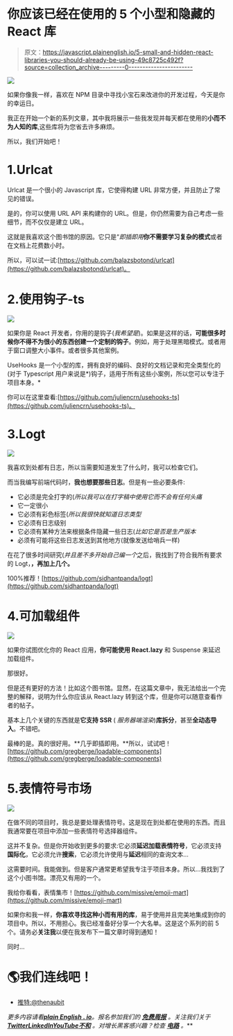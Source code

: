 # 你应该已经在使用的 5 个小型和隐藏的 React 库

> 原文：<https://javascript.plainenglish.io/5-small-and-hidden-react-libraries-you-should-already-be-using-49c8725c492f?source=collection_archive---------0----------------------->

![](img/073b508567698c5691eaee08b1ceb034.png)

如果你像我一样，喜欢在 NPM 目录中寻找小宝石来改进你的开发过程，今天是你的幸运日。

我正在开始一个新的系列文章，其中我将展示一些我发现并每天都在使用的**小而不为人知的库**,这些库将为您省去许多麻烦。

所以，我们开始吧！

# 1.Urlcat

Urlcat 是一个很小的 Javascript 库，它使得构建 URL 非常方便，并且防止了常见的错误。

是的，你可以使用 URL API 来构建你的 URL。但是，你仍然需要为自己考虑一些细节，而不仅仅是建立 URL。

这就是我喜欢这个图书馆的原因。它只是“*即插即用***你不需要学习复杂的模式**或者在文档上花费数小时。

所以，可以试一试:[https://github.com/balazsbotond/urlcat](https://github.com/balazsbotond/urlcat)。

# 2.使用钩子-ts

![](img/c6b833a443cb3fb238c5c9f35781c84e.png)

如果你是 React 开发者，你用的是钩子(*我希望是*)。如果是这样的话，**可能很多时候你不得不为很小的东西创建一个定制的钩子**。例如，用于处理黑暗模式。或者用于窗口调整大小事件。或者很多其他案例。

UseHooks 是一个小型的库，拥有良好的编码、良好的文档记录和完全类型化的(对于 Typescript 用户来说是*)钩子，适用于所有这些小案例，所以您可以专注于项目本身。*

你可以在这里查看:[https://github.com/juliencrn/usehooks-ts](https://github.com/juliencrn/usehooks-ts)。

# 3.Logt

![](img/033aca5711c686e46466cbcad5bca54a.png)

我喜欢到处都有日志，所以当需要知道发生了什么时，我可以检查它们。

而当我编写前端代码时，**我也想要那些日志**。但是有一些必要条件:

*   它必须是完全打字的(*所以我可以在打字稿中使用它而不会有任何头痛*
*   它一定很小
*   它必须有彩色标签(*所以我很快就知道日志类型*
*   它必须有日志级别
*   它必须有某种方法来根据条件隐藏一些日志(*比如它是否是生产版本*
*   必须有可能将这些日志发送到其他地方(就像发送给哨兵一样)

在花了很多时间研究(*并且差不多开始自己编一个*之后，我找到了符合我所有要求的 Logt，**，再加上几个。**

100%推荐！[https://github.com/sidhantpanda/logt](https://github.com/sidhantpanda/logt)

# 4.可加载组件

![](img/bdda2785e8fa124ef987459760e5c114.png)

如果你试图优化你的 React 应用，**你可能使用 React.lazy** 和 Suspense 来延迟加载组件。

那很好。

但是还有更好的方法！比如这个图书馆。显然，在这篇文章中，我无法给出一个完整的解释，说明为什么你应该从 React.lazy 转到这个库，但是你可以随意查看作者的帖子。

基本上几个关键的东西就是**它支持 SSR** ( *服务器端渲染*)**库拆分**，甚至**全动态导入**。不错吧。

最棒的是。真的很好用。**几乎即插即用。**所以，试试吧！[https://github.com/gregberge/loadable-components](https://github.com/gregberge/loadable-components)

# 5.表情符号市场

![](img/ea5469a4881987c0df8cb13bd1e0a501.png)

在做不同的项目时，我总是要处理表情符号。这是现在到处都在使用的东西。而且我通常要在项目中添加一些表情符号选择器组件。

这并不复杂。但是你开始收到更多的要求:它必须**延迟加载表情符号**，它必须支持**国际化**，它必须允许**搜索**，它必须允许使用与**延迟**相同的查询文本…

这需要时间。我能做到。但是客户通常更希望我专注于项目本身。所以…我找到了这个小图书馆。漂亮又有用的一个。

我给你看看，表情集市！[https://github.com/missive/emoji-mart](https://github.com/missive/emoji-mart)

如果你和我一样，**你喜欢寻找这种小而有用的库**，易于使用并且完美地集成到你的项目中。所以，不用担心。我已经准备好分享一个大名单。这是这个系列的前 5 个。请务必**关注我**以便在我发布下一篇文章时得到通知！

同时…

# 🌎我们连线吧！

*   [推特:@thenaubit](https://twitter.com/thenaubit)

*更多内容请看*[***plain English . io***](https://plainenglish.io/)*。报名参加我们的* [***免费周报***](http://newsletter.plainenglish.io/) *。关注我们关于*[***Twitter***](https://twitter.com/inPlainEngHQ)[***LinkedIn***](https://www.linkedin.com/company/inplainenglish/)*[***YouTube***](https://www.youtube.com/channel/UCtipWUghju290NWcn8jhyAw)*[***不和***](https://discord.gg/GtDtUAvyhW) *。对增长黑客感兴趣？检查* [***电路***](https://circuit.ooo/) *。***